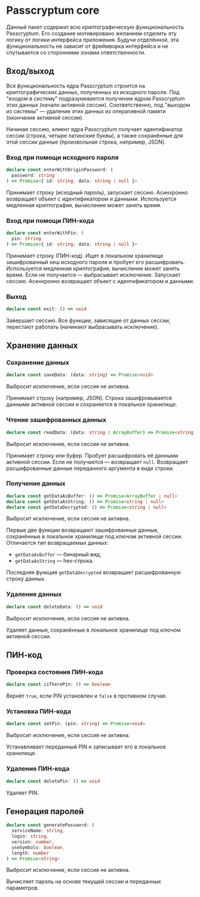 # Passcryptum core

Данный пакет содержит всю криптографическую функциональность Passcryptum. Его
создание мотивировано желанием отделить эту логику от логики интерфейса приложения.
Будучи отделённой, эта функциональность не зависит от фреймворка интерфейса и не
спутывается со сторонними зонами ответственности.

## Вход/выход

Вся функциональность ядра Passcryptum строится на криптографических данных,
полученных из исходного пароля. Под "входом в систему" подразумевается получение
ядром Passcryptum этих данных (начало активной сессии). Соответственно, под
"выходом из системы" — удаление этих данных из оперативной памяти
(окончание активной сессии).

Начиная сессию, клиент ядра Passcryptum получает идентификатор сессии
(строка, четыре латинские буквы), а также сохранённые для этой сессии данные
(произвольная строка, например, JSON).

### Вход при помощи исходного пароля

```typescript
declare const enterWithOriginPassword: (
  password: string
) => Promise<{ id: string; data: string | null }>
```

Принимает строку (исходный пароль), запускает сессию.
Асинхронно возвращает объект с идентификатором и данными.
Используется медленная криптография, вычисление может занять время.

### Вход при помощи ПИН-кода

```typescript
declare const enterWithPin: (
  pin: string
) => Promise<{ id: string; data: string | null }>
```

Принимает строку (ПИН-код). Ищет в локальном хранилище зашифрованный хеш
исходного пароля и пробует его расшифровать. Используется медленная криптография,
вычисление может занять время. Если не получается — выбрасывает исключение.
Запускает сессию. Асинхронно возвращает объект с идентификатором и данными.

### Выход

```typescript
declare const exit: () => void
```

Завершает сессию. Все функции, зависящие от данных сессии,
перестают работать (начинают выбрасывать исключение).

## Хранение данных

### Сохранение данных

```typescript
declare const saveData: (data: string) => Promise<void>
```

Выбросит исключение, если сессия не активна.

Принимает строку (например, JSON). Строка зашифровывается данными
активной сессии и сохраняется в локальное хранилище.

### Чтение зашифрованных данных

```typescript
declare const readData: (data: string | ArrayBuffer) => Promise<string | null>
```

Выбросит исключение, если сессия не активна.

Принимает строку или буфер. Пробует расшифровать её данными активной сессии.
Если не получается — возвращает `null`.
Возвращает расшифрованные данные переданного аргумента в виде строки.

### Получение данных

```typescript
declare const getDataAsBuffer: () => Promise<ArrayBuffer | null>
declare const getDataAsString: () => Promise<string | null>
declare const getDataDecrypted: () => Promise<string | null>
```

Выбросит исключение, если сессия не активна.

Первые две функции возвращают зашифрованные данные, сохранённые в локальное
хранилище под ключом активной сессии. Отличается тип возвращаемых данных:

- `getDataAsBuffer` — бинарный вид;
- `getDataAsString` — hex-строка.

Последняя функция `getDataDecrypted` возвращает расшифрованную строку данных.

### Удаление данных

```typescript
declare const deleteData: () => void
```

Выбросит исключение, если сессия не активна.

Удаляет данные, сохранённые в локальное хранилище под ключом активной сессии.

## ПИН-код

### Проверка состояния ПИН-кода

```typescript
declare const isTherePin: () => boolean
```

Вернёт `true`, если PIN установлен и `false` в противном случае.

### Установка ПИН-кода

```typescript
declare const setPin: (pin: string) => Promise<void>
```

Выбросит исключение, если сессия не активна.

Устанавливает переданный PIN и записывает его в локальное хранилище.

### Удаление ПИН-кода

```typescript
declare const deletePin: () => void
```

Удаляет PIN.

## Генерация паролей

```typescript
declare const generatePassword: (
  serviceName: string,
  login: string,
  version: number,
  useSymbols: boolean,
  length: number
) => Promise<string>
```

Выбросит исключение, если сессия не активна.

Вычисляет пароль на основе текущей сессии и переданных параметров.
